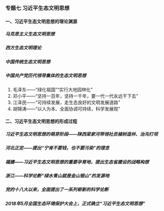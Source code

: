 ### 专题七 习近平生态文明思想

#### 一、习近平生态文明思想的理论渊源

##### 马克思主义生态文明思想

##### 西方生态文明理论

##### 中国传统生态文明思想

##### 中国共产党历代领导集体的生态文明思想

1. 毛泽东——“绿化祖国”“实行大地园林化”
2. 邓小平——“坚持一百年，坚持一千年，要一代一代永远干下去”
3. 江泽民——“可持续发展，走生态良好的文明发展道路”
4. 胡锦涛——“以人为本、全面协调可持续，科学发展观”

#### 二、习近平生态文明思想的形成过程

##### 习近平生态文明思想的萌芽阶段——陕西梁家河带领社员植树造林、治沟打坝

##### 河北正定——提出“宁肯不要钱，也不要污染”的理念

##### 福建——习近平生态文明思想的重要孕育地，提出生态省建设的战略构想

##### 浙江——科学论断“绿水青山就是金山银山”的发源地

##### 党的十八大以来，全面提出了一系列崭新的科学论断

##### 2018年5月全国生态环境保护大会上，正式确立“习近平生态文明思想”